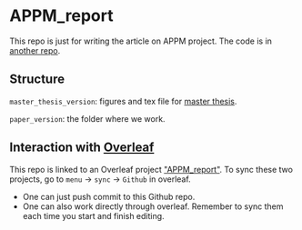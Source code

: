 # APPM_report 

This repo is just for writing the article on APPM project. The code is in [another repo](https://github.com/TianweiCSE/APPM).

## Structure

`master_thesis_version`: figures and tex file for [master thesis](https://github.com/TianweiCSE/APPM/files/9423681/Master_thesis_TianweiYu.pdf).

`paper_version`: the folder where we work.

## Interaction with [Overleaf](https://www.overleaf.com/project)

This repo is linked to an Overleaf project ["APPM_report"](https://www.overleaf.com/read/gnwygnrkdgdr). To sync these two projects, go to `menu` -> `sync` -> `Github` in overleaf.

- One can just push commit to this Github repo.
- One can also work directly through overleaf. Remember to sync them each time you start and finish editing.   
